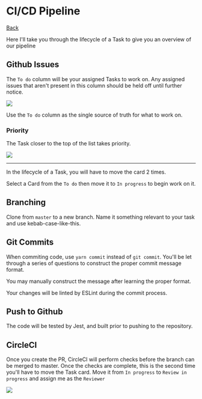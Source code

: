 # CI/CD Pipeline

[Back](../../README.md)

Here I'll take you through the lifecycle of a Task to give you an overview of our pipeline

## Github Issues

The `To do` column will be your assigned Tasks to work on. Any assigned issues that aren't present in this column should be held off until further notice.

<img src="https://codelab.sfo2.digitaloceanspaces.com/docs/workflow/github-project-board.png">

Use the `To do` column as the single source of truth for what to work on.

### Priority

The Task closer to the top of the list takes priority.

<img src="https://codelab.sfo2.digitaloceanspaces.com/docs/workflow/github-project-priority.png">

---

In the lifecycle of a Task, you will have to move the card 2 times.

Select a Card from the `To do` then move it to `In progress` to begin work on it.

<!-- ### Second Time

After completing the task, create a Pull Request & move the Task to `Review in progress` -->
## Branching

Clone from `master` to a new branch. Name it something relevant to your task and use kebab-case-like-this.

## Git Commits

When commiting code, use `yarn commit` instead of `git commit`. You'll be let through a series of questions to construct the proper commit message format.

You may manually construct the message after learning the proper format.

Your changes will be linted by ESLint during the commit process.

## Push to Github

The code will be tested by Jest, and built prior to pushing to the repository.

## CircleCI

Once you create the PR, CircleCI will perform checks before the branch can be merged to master. Once the checks are complete, this is the second time you'll have to move the Task card. Move it from `In progress` to `Review in progress` and assign me as the `Reviewer`

<img src="https://codelab.sfo2.digitaloceanspaces.com/docs/workflow/github-project-reviewers.png">



